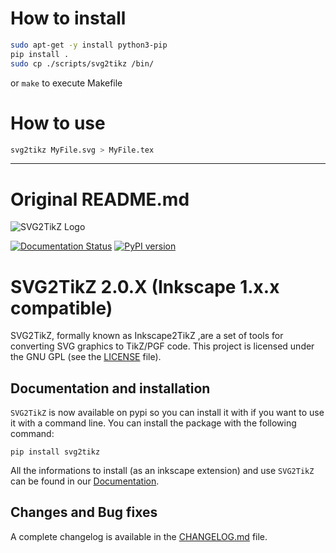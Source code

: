 # How to install

```sh
sudo apt-get -y install python3-pip
pip install .
sudo cp ./scripts/svg2tikz /bin/
```

or `make` to execute Makefile


# How to use

```sh
svg2tikz MyFile.svg > MyFile.tex
```

----

# Original README.md

<picture>
  <img alt="SVG2TikZ Logo" src="logo/svg2tikz.svg">
</picture>

[![Documentation Status](https://readthedocs.org/projects/svg2tikz/badge/?version=latest)](https://svg2tikz.readthedocs.io/en/latest/?badge=latest)
[![PyPI version](https://badge.fury.io/py/svg2tikz.svg)](https://badge.fury.io/py/svg2tikz)

# SVG2TikZ 2.0.X (Inkscape 1.x.x compatible)


SVG2TikZ, formally known as Inkscape2TikZ ,are a set of tools for converting SVG graphics to TikZ/PGF code.
This project is licensed under the GNU GPL  (see  the [LICENSE](/LICENSE) file).

## Documentation and installation
`SVG2TikZ` is now available on pypi so you can install it with if you want to use it with a command line. You can install the package with the following command:

```
pip install svg2tikz
```

All the informations to install (as an inkscape extension) and use `SVG2TikZ` can be found in our [Documentation](https://svg2tikz.readthedocs.io/en/latest).


## Changes and Bug fixes

A complete changelog is available in the [CHANGELOG.md](CHANGELOG.md) file.
